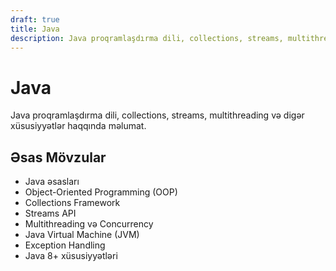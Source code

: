 ```yaml
---
draft: true
title: Java
description: Java proqramlaşdırma dili, collections, streams, multithreading və digər xüsusiyyətlər.
---
```


# Java

Java proqramlaşdırma dili, collections, streams, multithreading və digər xüsusiyyətlər haqqında məlumat.

## Əsas Mövzular

- Java əsasları
- Object-Oriented Programming (OOP)
- Collections Framework
- Streams API
- Multithreading və Concurrency
- Java Virtual Machine (JVM)
- Exception Handling
- Java 8+ xüsusiyyətləri

